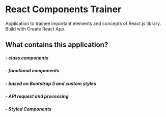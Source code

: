 # React Components Trainer

Application to trainee important elements and concepts of React.js library. Build with Create React App.

## What contains this application?

##### - class components
##### - functional components
##### - based on Bootstrap 5 and custom styles
##### - API request and processing
##### - Styled Components
